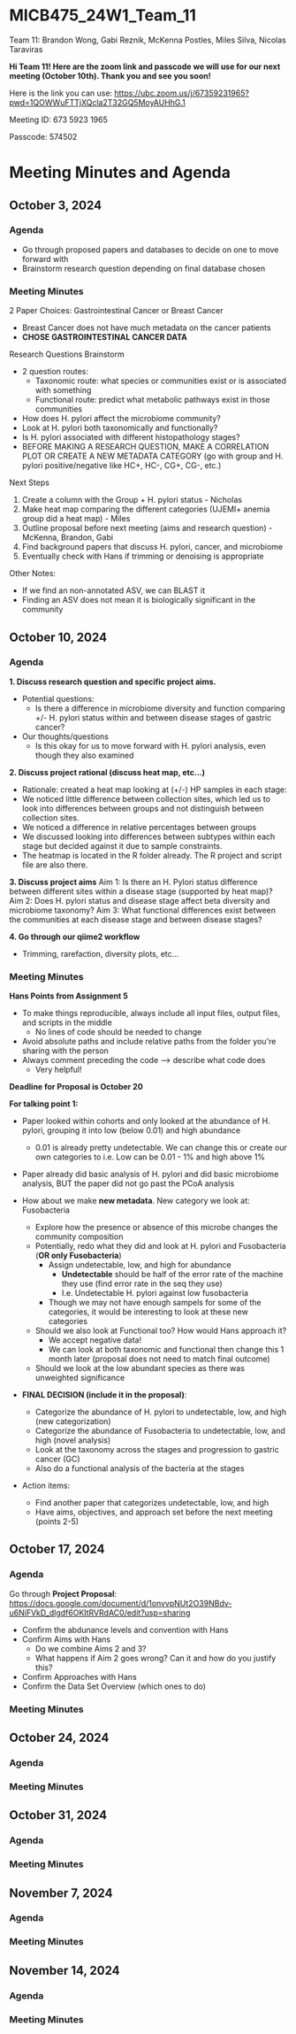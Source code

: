 # MICB475_24W1_Team_11

Team 11: Brandon Wong, Gabi Reznik, McKenna Postles, Miles Silva, Nicolas Taraviras

**Hi Team 11! Here are the zoom link and passcode we will use for our next meeting (October 10th). Thank you and see you soon!**

Here is the link you can use: https://ubc.zoom.us/j/67359231965?pwd=1QOWWuFTTjXQcla2T32GQ5MoyAUHhG.1

Meeting ID: 673 5923 1965

Passcode: 574502


# Meeting Minutes and Agenda

## October 3, 2024

### Agenda

- Go through proposed papers and databases to decide on one to move forward with
- Brainstorm research question depending on final database chosen

### Meeting Minutes

2 Paper Choices: Gastrointestinal Cancer or Breast Cancer
- Breast Cancer does not have much metadata on the cancer patients
- **CHOSE GASTROINTESTINAL CANCER DATA**

Research Questions Brainstorm
- 2 question routes:
  - Taxonomic route: what species or communities exist or is associated with something
  - Functional route: predict what metabolic pathways exist in those communities
- How does H. pylori affect the microbiome community?
- Look at H. pylori both taxonomically and functionally?
- Is H. pylori associated with different histopathology stages?
- BEFORE MAKING A RESEARCH QUESTION, MAKE A CORRELATION PLOT OR CREATE A NEW METADATA CATEGORY (go with group and H. pylori positive/negative like HC+, HC-, CG+, CG-, etc.)

Next Steps
1. Create a column with the Group + H. pylori status - Nicholas
2. Make heat map comparing the different categories (UJEMI+ anemia group did a heat map) - Miles
4. Outline proposal before next meeting (aims and research question) - McKenna, Brandon, Gabi
5. Find background papers that discuss H. pylori, cancer, and microbiome
6. Eventually check with Hans if trimming or denoising is appropriate 

Other Notes:
 - If we find an non-annotated ASV, we can BLAST it
 - Finding an ASV does not mean it is biologically significant in the community




## October 10, 2024

### Agenda
**1. Discuss research question and specific project aims.**
- Potential questions:
  - Is there a difference in microbiome diversity and function comparing  +/- H. pylori status within and between disease stages of gastric cancer?
- Our thoughts/questions 
  - Is this okay for us to move forward with H. pylori analysis, even though they also examined
      
**2. Discuss project rational (discuss heat map, etc...)**
- Rationale: created a heat map looking at (+/-) HP samples in each stage:
- We noticed little difference between collection sites, which led us to look into differences between groups and not distinguish 
      between collection sites. 
- We noticed a difference in relative percentages between groups
- We discussed looking into differences between subtypes within each stage but decided against it due to sample constraints. 
- The heatmap is located in the R folder already. The R project and script file are also there. 

**3. Discuss project aims** 
Aim 1: Is there an H. Pylori status difference between different sites within a disease stage (supported by heat map)?
Aim 2: Does H. pylori status and disease stage affect beta diversity and microbiome taxonomy?
Aim 3: What functional differences exist between the communities at each disease stage and between disease stages? 

**4. Go through our qiime2 workflow** 
- Trimming, rarefaction, diversity plots, etc... 

### Meeting Minutes
**Hans Points from Assignment 5**
- To make things reproducible, always include all input files, output files, and scripts in the middle
  - No lines of code should be needed to change
- Avoid absolute paths and include relative paths from the folder you're sharing with the person
- Always comment preceding the code --> describe what code does
  - Very helpful!

 **Deadline for Proposal is October 20**

**For talking point 1:**
 - Paper looked within cohorts and only looked at the abundance of H. pylori, grouping it into low (below 0.01) and high abundance
   - 0.01 is already pretty undetectable. We can change this or create our own categories to i.e. Low can be 0.01 - 1% and high above 1%
 - Paper already did basic analysis of H. pylori and did basic microbiome analysis, BUT the paper did not go past the PCoA analysis
   
 - How about we make **new metadata**. New category we look at: Fusobacteria
   - Explore how the presence or absence of this microbe changes the community composition
   - Potentially, redo what they did and look at H. pylori and Fusobacteria (**OR only Fusobacteria**)
     - Assign undetectable, low, and high for abundance
       - **Undetectable** should be half of the error rate of the machine they use (find error rate in the seq they use)
       - I.e. Undetectable H. pylori against low fusobacteria
     - Though we may not have enough sampels for some of the categories, it would be interesting to look at these new categories
   - Should we also look at Functional too? How would Hans approach it?
     - We accept negative data!
     - We can look at both taxonomic and functional then change this 1 month later (proposal does not need to match final outcome)
   - Should we look at the low abundant species as there was unweighted significance
     
  - **FINAL DECISION (include it in the proposal)**:
    - Categorize the abundance of H. pylori to undetectable, low, and high (new categorization)
    - Categorize the abundance of Fusobacteria to undetectable, low, and high (novel analysis)
    - Look at the taxonomy across the stages and progression to gastric cancer (GC)
    - Also do a functional analysis of the bacteria at the stages
  
  - Action items:
    - Find another paper that categorizes undetectable, low, and high
    - Have aims, objectives, and approach set before the next meeting (points 2-5)


## October 17, 2024

### Agenda

Go through **Project Proposal**: https://docs.google.com/document/d/1onvvpNUt2O39NBdv-u6NiFVkD_dlgdf6OKItRVRdAC0/edit?usp=sharing
- Confirm the abdunance levels and convention with Hans
- Confirm Aims with Hans
  - Do we combine Aims 2 and 3?
  - What happens if Aim 2 goes wrong? Can it and how do you justify this? 
- Confirm Approaches with Hans
- Confirm the Data Set Overview (which ones to do)

### Meeting Minutes


## October 24, 2024

### Agenda


### Meeting Minutes


## October 31, 2024

### Agenda


### Meeting Minutes


## November 7, 2024

### Agenda


### Meeting Minutes


## November 14, 2024

### Agenda


### Meeting Minutes
